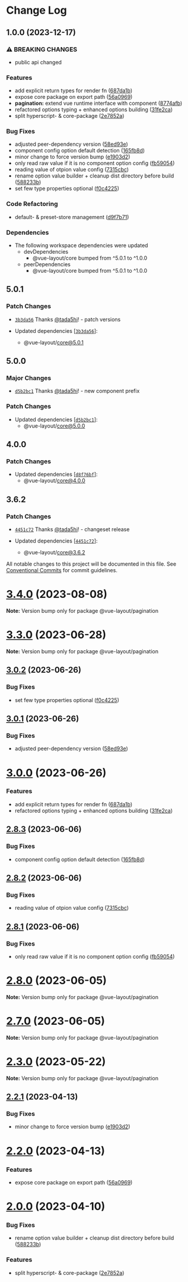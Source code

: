 # Change Log

## 1.0.0 (2023-12-17)


### ⚠ BREAKING CHANGES

* public api changed

### Features

* add explicit return types for render fn ([687da1b](https://github.com/tada5hi/vue-layout/commit/687da1bbae63b58d294bfd3c00725f9f7e70ba71))
* expose core package on export path ([56a0969](https://github.com/tada5hi/vue-layout/commit/56a0969b174e9dacb2d8ae9cd3bf47ee1502c094))
* **pagination:** extend vue runtime interface with component ([8774afb](https://github.com/tada5hi/vue-layout/commit/8774afb4599c22ec9417ed7a45c9eb6dd4ab554d))
* refactored options typing + enhanced options building ([31fe2ca](https://github.com/tada5hi/vue-layout/commit/31fe2cae756d9ed7e01d8dd09e02cc0c9dba1ab0))
* split hyperscript- & core-package ([2e7852a](https://github.com/tada5hi/vue-layout/commit/2e7852a5c6d9e3de92bcec7faf8675c7bba1bf10))


### Bug Fixes

* adjusted peer-dependency version ([58ed93e](https://github.com/tada5hi/vue-layout/commit/58ed93e23dbae2d3330191b675a4d4367d9382a5))
* component config option default detection ([165fb8d](https://github.com/tada5hi/vue-layout/commit/165fb8d3386a649a3635291f896483d7d03ffafe))
* minor change to force version bump ([e1903d2](https://github.com/tada5hi/vue-layout/commit/e1903d234adde009549c14e32038f73601b90a28))
* only read raw value if it is no component option config ([fb59054](https://github.com/tada5hi/vue-layout/commit/fb5905475d7419508ebb8c8279572a827b1a998c))
* reading value of otpion value config ([7315cbc](https://github.com/tada5hi/vue-layout/commit/7315cbc67b1adbb817be5fa17343be088cc4eac0))
* rename option value builder + cleanup dist directory before build ([588233b](https://github.com/tada5hi/vue-layout/commit/588233b0d030b050b46a90ff7d5b9dbb60c1c0d5))
* set few type properties optional ([f0c4225](https://github.com/tada5hi/vue-layout/commit/f0c42256db09d109f0ea0aa58948dcaa53a4e568))


### Code Refactoring

* default- & preset-store management ([d9f7b71](https://github.com/tada5hi/vue-layout/commit/d9f7b7183e027e8f1de3d1aeb1f47a71566c83eb))


### Dependencies

* The following workspace dependencies were updated
  * devDependencies
    * @vue-layout/core bumped from ^5.0.1 to ^1.0.0
  * peerDependencies
    * @vue-layout/core bumped from ^5.0.1 to ^1.0.0

## 5.0.1

### Patch Changes

- [`3b3da56`](https://github.com/tada5hi/vue-layout/commit/3b3da56d5d59a5520bd3572de29370d2556df766) Thanks [@tada5hi](https://github.com/tada5hi)! - patch versions

- Updated dependencies [[`3b3da56`](https://github.com/tada5hi/vue-layout/commit/3b3da56d5d59a5520bd3572de29370d2556df766)]:
  - @vue-layout/core@5.0.1

## 5.0.0

### Major Changes

- [`d5b2bc1`](https://github.com/tada5hi/vue-layout/commit/d5b2bc1903f055f33c3ac3c842f97854e21111be) Thanks [@tada5hi](https://github.com/tada5hi)! - new component prefix

### Patch Changes

- Updated dependencies [[`d5b2bc1`](https://github.com/tada5hi/vue-layout/commit/d5b2bc1903f055f33c3ac3c842f97854e21111be)]:
  - @vue-layout/core@5.0.0

## 4.0.0

### Patch Changes

- Updated dependencies [[`d8f76bf`](https://github.com/tada5hi/vue-layout/commit/d8f76bfe0e302b7925eacda3be89db94df72075c)]:
  - @vue-layout/core@4.0.0

## 3.6.2

### Patch Changes

- [`4451c72`](https://github.com/tada5hi/vue-layout/commit/4451c729042652256800a1cd1f94d78fe00d7f48) Thanks [@tada5hi](https://github.com/tada5hi)! - changeset release

- Updated dependencies [[`4451c72`](https://github.com/tada5hi/vue-layout/commit/4451c729042652256800a1cd1f94d78fe00d7f48)]:
  - @vue-layout/core@3.6.2

All notable changes to this project will be documented in this file.
See [Conventional Commits](https://conventionalcommits.org) for commit guidelines.

# [3.4.0](https://github.com/tada5hi/vue-layout/compare/v3.3.2...v3.4.0) (2023-08-08)

**Note:** Version bump only for package @vue-layout/pagination

# [3.3.0](https://github.com/tada5hi/vue-layout/compare/v3.2.0...v3.3.0) (2023-06-28)

**Note:** Version bump only for package @vue-layout/pagination

## [3.0.2](https://github.com/tada5hi/vue-layout/compare/v3.0.1...v3.0.2) (2023-06-26)

### Bug Fixes

- set few type properties optional ([f0c4225](https://github.com/tada5hi/vue-layout/commit/f0c42256db09d109f0ea0aa58948dcaa53a4e568))

## [3.0.1](https://github.com/tada5hi/vue-layout/compare/v3.0.0...v3.0.1) (2023-06-26)

### Bug Fixes

- adjusted peer-dependency version ([58ed93e](https://github.com/tada5hi/vue-layout/commit/58ed93e23dbae2d3330191b675a4d4367d9382a5))

# [3.0.0](https://github.com/tada5hi/vue-layout/compare/v2.8.4...v3.0.0) (2023-06-26)

### Features

- add explicit return types for render fn ([687da1b](https://github.com/tada5hi/vue-layout/commit/687da1bbae63b58d294bfd3c00725f9f7e70ba71))
- refactored options typing + enhanced options building ([31fe2ca](https://github.com/tada5hi/vue-layout/commit/31fe2cae756d9ed7e01d8dd09e02cc0c9dba1ab0))

## [2.8.3](https://github.com/tada5hi/vue-layout/compare/v2.8.2...v2.8.3) (2023-06-06)

### Bug Fixes

- component config option default detection ([165fb8d](https://github.com/tada5hi/vue-layout/commit/165fb8d3386a649a3635291f896483d7d03ffafe))

## [2.8.2](https://github.com/tada5hi/vue-layout/compare/v2.8.1...v2.8.2) (2023-06-06)

### Bug Fixes

- reading value of otpion value config ([7315cbc](https://github.com/tada5hi/vue-layout/commit/7315cbc67b1adbb817be5fa17343be088cc4eac0))

## [2.8.1](https://github.com/tada5hi/vue-layout/compare/v2.8.0...v2.8.1) (2023-06-06)

### Bug Fixes

- only read raw value if it is no component option config ([fb59054](https://github.com/tada5hi/vue-layout/commit/fb5905475d7419508ebb8c8279572a827b1a998c))

# [2.8.0](https://github.com/tada5hi/vue-layout/compare/v2.7.0...v2.8.0) (2023-06-05)

**Note:** Version bump only for package @vue-layout/pagination

# [2.7.0](https://github.com/tada5hi/vue-layout/compare/v2.6.1...v2.7.0) (2023-06-05)

**Note:** Version bump only for package @vue-layout/pagination

# [2.3.0](https://github.com/tada5hi/vue-layout/compare/v2.2.3...v2.3.0) (2023-05-22)

**Note:** Version bump only for package @vue-layout/pagination

## [2.2.1](https://github.com/tada5hi/vue-layout/compare/v2.2.0...v2.2.1) (2023-04-13)

### Bug Fixes

- minor change to force version bump ([e1903d2](https://github.com/tada5hi/vue-layout/commit/e1903d234adde009549c14e32038f73601b90a28))

# [2.2.0](https://github.com/tada5hi/vue-layout/compare/v2.1.1...v2.2.0) (2023-04-13)

### Features

- expose core package on export path ([56a0969](https://github.com/tada5hi/vue-layout/commit/56a0969b174e9dacb2d8ae9cd3bf47ee1502c094))

# [2.0.0](https://github.com/tada5hi/vue-layout/compare/v1.1.0...v2.0.0) (2023-04-10)

### Bug Fixes

- rename option value builder + cleanup dist directory before build ([588233b](https://github.com/tada5hi/vue-layout/commit/588233b0d030b050b46a90ff7d5b9dbb60c1c0d5))

### Features

- split hyperscript- & core-package ([2e7852a](https://github.com/tada5hi/vue-layout/commit/2e7852a5c6d9e3de92bcec7faf8675c7bba1bf10))

